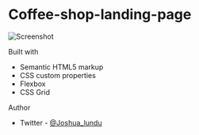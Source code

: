 # Coffee-shop-landing-page

![Screenshot](https://github.com/0Fly98/Coffee-shop-landing-page/assets/122810726/14f283f8-4c97-4465-b8df-a645e831912f)

Built with

- Semantic HTML5 markup
- CSS custom properties
- Flexbox
- CSS Grid

Author
- Twitter - [@Joshua_lundu](https://www.twitter.com/@joshua_lundu)
